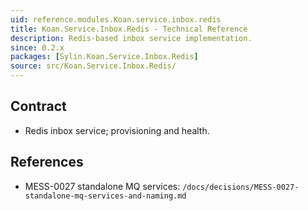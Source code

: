 ```yaml
---
uid: reference.modules.Koan.service.inbox.redis
title: Koan.Service.Inbox.Redis - Technical Reference
description: Redis-based inbox service implementation.
since: 0.2.x
packages: [Sylin.Koan.Service.Inbox.Redis]
source: src/Koan.Service.Inbox.Redis/
---
```


## Contract

- Redis inbox service; provisioning and health.

## References

- MESS-0027 standalone MQ services: `/docs/decisions/MESS-0027-standalone-mq-services-and-naming.md`
